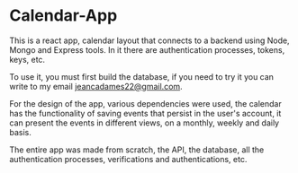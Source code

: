 # Calendar-App

This is a react app, calendar layout that connects to a backend using Node, Mongo and Express tools. In it there are authentication processes, tokens, keys, etc.

To use it, you must first build the database, if you need to try it you can write to my email jeancadames22@gmail.com.

For the design of the app, various dependencies were used, the calendar has the functionality of saving events that persist in the user's account, it can present the events in different views, on a monthly, weekly and daily basis.

The entire app was made from scratch, the API, the database, all the authentication processes, verifications and authentications, etc.
